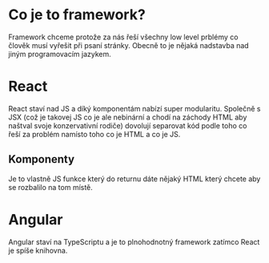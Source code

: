 # Co je to framework?

Framework chceme protože za nás řeší všechny low level prblémy co člověk musí
vyřešit při psaní stránky. Obecně to je nějaká nadstavba nad jiným
programovacím jazykem.

# React

React staví nad JS a díký komponentám nabízí super modularitu. Společně s JSX
(což je takovej JS co je ale nebinární a chodí na záchody HTML aby naštval
svoje konzervativní rodiče) dovolují separovat kód podle toho co řeší za
problém namísto toho co je HTML a co je JS.

## Komponenty

Je to vlastně JS funkce který do returnu dáte nějaký HTML který chcete aby se rozbalilo na tom místě.

# Angular

Angular staví na TypeScriptu a je to plnohodnotný framework zatímco React je spíše knihovna.
